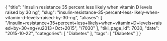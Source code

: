 {
    "title": "Insulin resistance 35 percent less likely when vitamin D levels raised by 30 ng",
    "slug": "insulin-resistance-35-percent-less-likely-when-vitamin-d-levels-raised-by-30-ng",
    "aliases": [
        "/Insulin+resistance+35+percent+less+likely+when+vitamin+D+levels+raised+by+30+ng+\u2013+Oct+2015",
        "/7030"
    ],
    "tiki_page_id": 7030,
    "date": "2015-10-22",
    "categories": [
        "Diabetes"
    ],
    "tags": [
        "Diabetes"
    ]
}